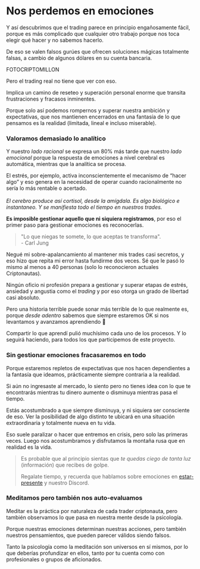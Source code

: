 # Nos perdemos en emociones

Y así descubrimos que el trading parece en principio engañosamente fácil, porque es más complicado que cualquier otro trabajo porque nos toca elegir qué hacer y no sabemos hacerlo.

De eso se valen falsos gurúes que ofrecen soluciones mágicas totalmente falsas, a cambio de algunos dólares en su cuenta bancaria.

FOTOCRIPTOMILLON

Pero el trading real no tiene que ver con eso.

Implica un camino de reseteo y superación personal enorme que transita frustraciones y fracasos inminentes.

Porque solo así podemos rompernos y superar nuestra ambición y expectativas, que nos mantienen encerrados en una fantasía de lo que pensamos es la realidad (limitada, lineal e incluso miserable).

### Valoramos demasiado lo analítico

Y nuestro _lado racional_ se expresa un 80% más tarde que nuestro _lado emocional_ porque la respuesta de emociones a nivel cerebral es automática, mientras que la analítica se procesa.

El estrés, por ejemplo, activa inconscientemente el mecanismo de “hacer algo” y eso genera en la necesidad de operar cuando racionalmente no sería lo más rentable o acertado.\
\
_El cerebro produce así cortisol, desde la amígdala. Es algo biológico e instantaneo. Y se manifiesta todo el tiempo en nuestros trades._

**Es imposible gestionar aquello que ni siquiera registramos**, por eso el primer paso para gestionar emociones es reconocerlas.

> "Lo que niegas te somete, lo que aceptas te transforma".\
> \- Carl Jung

Negué mi sobre-apalancamiento al mantener mis trades casi secretos, y eso hizo que repita mi error hasta fundirme dos veces. Sé que le pasó lo mismo al menos a 40 personas (solo lo reconocieron actuales Criptonautas).

Ningún oficio ni profesión prepara a gestionar y superar etapas de estrés, ansiedad y angustia como el _trading_ y por eso otorga un grado de libertad casi absoluto.

Pero una historia terrible puede sonar más terrible de lo que realmente es, porque _desde adentro_ sabemos que siempre estaremos OK si nos levantamos y avanzamos aprendiendo 💪

Compartir lo que aprendí pulió muchísimo cada uno de los procesos. Y lo seguirá haciendo, para todos los que participemos de este proyecto.

### Sin gestionar emociones fracasaremos en todo

Porque estaremos repletos de expectativas que nos hacen dependientes a la fantasía que ideamos, prácticamente siempre contraria a la realidad.

Si aún no ingresaste al mercado, lo siento pero no tienes idea con lo que te encontrarás mientras tu dinero aumente o disminuya mientras pasa el tiempo.

Estás acostumbrado a que siempre disminuya, y ni siquiera ser consciente de eso. Ver la posibilidad de algo distinto te ubicará en una situación extraordinaria y totalmente nueva en tu vida.

Eso suele paralizar o hacer que entremos en crisis, pero solo las primeras veces. Luego nos acostumbramos y disfrutamos la montaña rusa que en realidad es la vida.

> Es probable que al principio sientas que _te quedas ciego de tanta luz_ (información) que recibes de golpe.
>
> Regalate tiempo, y recuerda que hablamos sobre emociones en [estar-presente](../estar-presente/ "mention") y nuestro Discord.

### Meditamos pero también nos auto-evaluamos

Meditar es la práctica por naturaleza de cada trader criptonauta, pero también observamos lo que pasa en nuestra mente desde la psicología.

Porque nuestras emociones determinan nuestras acciones, pero también nuestros pensamientos, que pueden parecer válidos siendo falsos.

Tanto la psicología como la meditación son universos en sí mismos, por lo que deberías profundizar en ellos, tanto por tu cuenta como con profesionales o grupos de aficionados.
